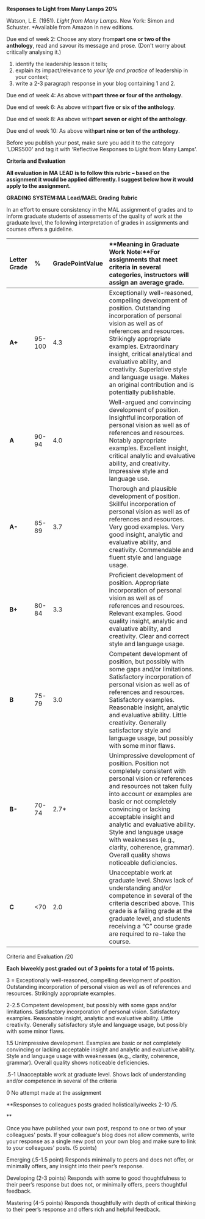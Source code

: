 **Responses to Light from Many Lamps 20%**

Watson, L.E. \(1951\). _Light from Many Lamps_. New York: Simon and Schuster. \*Available from Amazon in new editions.

Due end of week 2: Choose any story from**part one or two of the anthology**, read and savour its message and prose. \(Don't worry about critically analysing it.\)

1. identify the leadership lesson it tells;
2. explain its impact/relevance to _your life and practice_ of leadership in your context;
3. write a 2-3 paragraph response in your blog containing 1 and 2.

Due end of week 4: As above with**part three or four of the anthology**.

Due end of week 6: As above with**part five or six of the anthology**.

Due end of week 8: As above with**part seven or eight of the anthology**.

Due end of week 10: As above with**part nine or ten of the anthology**.

Before you publish your post, make sure you add it to the category 'LDRS500' and tag it with ‘Reflective Responses to Light from Many Lamps’.

**Criteria and Evaluation**

**All evaluation in MA LEAD is to follow this rubric – based on the assignment it would be applied differently. I suggest below how it would apply to the assignment.**

**GRADING SYSTEM:MA Lead/MAEL Grading Rubric**

In an effort to ensure consistency in the MAL assignment of grades and to inform graduate students of assessments of the quality of work at the graduate level, the following interpretation of grades in assignments and courses offers a guideline.

| **Letter Grade** | **%** | **GradePointValue** | **Meaning in Graduate Work Note:**For assignments that meet criteria in several categories, instructors will assign an average grade. |
| :--- | :--- | :--- | :--- |
| **A+** | 95-100 | 4.3 | Exceptionally well-reasoned, compelling development of position. Outstanding incorporation of personal vision as well as of references and resources. Strikingly appropriate examples. Extraordinary insight, critical analytical and evaluative ability, and creativity. Superlative style and language usage. Makes an original contribution and is potentially publishable. |
| **A** | 90-94 | 4.0 | Well-argued and convincing development of position. Insightful incorporation of personal vision as well as of references and resources. Notably appropriate examples. Excellent insight, critical analytic and evaluative ability, and creativity. Impressive style and language use. |
| **A-** | 85-89 | 3.7 | Thorough and plausible development of position. Skillful incorporation of personal vision as well as of references and resources. Very good examples. Very good insight, analytic and evaluative ability, and creativity. Commendable and fluent style and language usage. |
| **B+** | 80-84 | 3.3 | Proficient development of position. Appropriate incorporation of personal vision as well as of references and resources. Relevant examples. Good quality insight, analytic and evaluative ability, and creativity. Clear and correct style and language usage. |
| **B** | 75-79 | 3.0 | Competent development of position, but possibly with some gaps and/or limitations. Satisfactory incorporation of personal vision as well as of references and resources. Satisfactory examples. Reasonable insight, analytic and evaluative ability. Little creativity. Generally satisfactory style and language usage, but possibly with some minor flaws. |
| **B-** | 70-74 | 2.7\* | Unimpressive development of position. Position not completely consistent with personal vision or references and resources not taken fully into account or examples are basic or not completely convincing or lacking acceptable insight and analytic and evaluative ability. Style and language usage with weaknesses \(e.g., clarity, coherence, grammar\). Overall quality shows noticeable deficiencies. |
| **C** | &lt;70 | 2.0 | Unacceptable work at graduate level. Shows lack of understanding and/or competence in several of the criteria described above. This grade is a failing grade at the graduate level, and students receiving a “C” course grade are required to re-take the course. |

Criteria and Evaluation /20

**Each biweekly post graded out of 3 points for a total of 15 points.**

3 = Exceptionally well-reasoned, compelling development of position. Outstanding incorporation of personal vision as well as of references and resources. Strikingly appropriate examples.

2-2.5 Competent development, but possibly with some gaps and/or limitations. Satisfactory incorporation of personal vision. Satisfactory examples. Reasonable insight, analytic and evaluative ability. Little creativity. Generally satisfactory style and language usage, but possibly with some minor flaws.

1.5 Unimpressive development. Examples are basic or not completely convincing or lacking acceptable insight and analytic and evaluative ability. Style and language usage with weaknesses \(e.g., clarity, coherence, grammar\). Overall quality shows noticeable deficiencies.

.5-1 Unacceptable work at graduate level. Shows lack of understanding and/or competence in several of the criteria

0 No attempt made at the assignment

\*\*Responses to colleagues posts graded holistically/weeks 2-10 /5.

\*\*

Once you have published your own post, respond to one or two of your colleagues' posts. If your colleague's blog does not allow comments, write your response as a single new post on your own blog and make sure to link to your colleagues' posts. \(5 points\)

Emerging \(.5-1.5 point\) Responds minimally to peers and does not offer, or minimally offers, any insight into their peer’s response.

Developing \(2-3 points\) Responds with some to good thoughtfulness to their peer’s response but does not, or minimally offers, peers thoughtful feedback.

Mastering \(4-5 points\) Responds thoughtfully with depth of critical thinking to their peer’s response and offers rich and helpful feedback.

